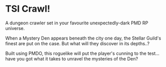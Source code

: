 # TSI Crawl!

A dungeon crawler set in your favourite unexpectedly-dark PMD RP universe. 

When a Mystery Den appears beneath the city one day, the Stellar Guild's finest are put on the case. But what will they discover in its depths..?

Built using PMDO, this roguelike will put the player's cunning to the test... have you got what it takes to unravel the mysteries of the Den?